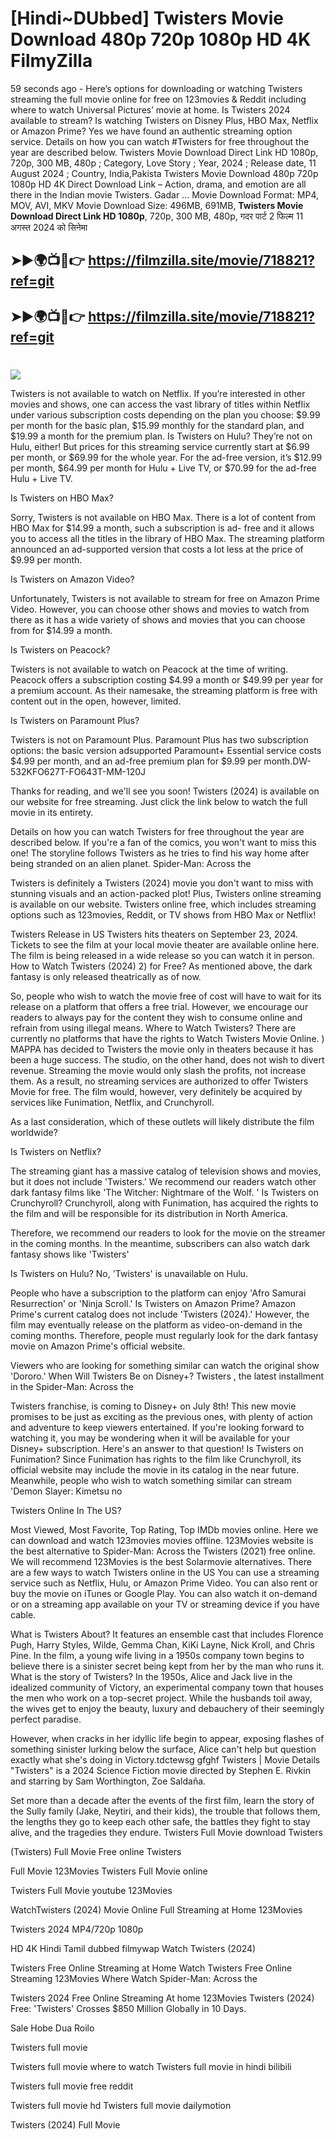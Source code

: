 # [Hindi~DUbbed] Twisters Movie Download 480p 720p 1080p HD 4K FilmyZilla


59 seconds ago - Here’s options for downloading or watching Twisters streaming the full movie online for free on 123movies & Reddit including where to watch Universal Pictures’ movie at home. Is Twisters 2024 available to stream? Is watching Twisters on Disney Plus, HBO Max, Netflix or Amazon Prime? Yes we have found an authentic streaming option service. Details on how you can watch #Twisters for free throughout the year are described below. Twisters Movie Download Direct Link HD 1080p, 720p, 300 MB, 480p ; Category, Love Story ; Year, 2024 ; Release date, 11 August 2024 ; Country, India,Pakista Twisters Movie Download 480p 720p 1080p HD 4K Direct Download Link – Action, drama, and emotion are all there in the Indian movie Twisters. Gadar ...
Movie Download Format: MP4, MOV, AVI, MKV
Movie Download Size: 496MB, 691MB, **Twisters Movie Download Direct Link HD 1080p**, 720p, 300 MB, 480p, गदर पार्ट 2 फिल्म 11 अगस्त 2024 को सिनेमा

## ➤►🌍📺📱👉   https://filmzilla.site/movie/718821?ref=git

## ➤►🌍📺📱👉   https://filmzilla.site/movie/718821?ref=git

#

<img src="https://image.tmdb.org/t/p/w780//7aPrv2HFssWcOtpig5G3HEVk3uS.jpg" />

Twisters is not available to watch on Netflix. If you’re interested in other movies and shows, one can access the vast library of titles within Netflix under various subscription costs depending on the plan you choose: $9.99 per month for the basic plan, $15.99 monthly for the standard plan, and $19.99 a month for the premium plan. Is Twisters on Hulu? They’re not on Hulu, either! But prices for this streaming service currently start at $6.99 per month, or $69.99 for the whole year. For the ad-free version, it’s $12.99 per month, $64.99 per month for Hulu + Live TV, or $70.99 for the ad-free Hulu + Live TV.

Is Twisters on HBO Max?

Sorry, Twisters is not available on HBO Max. There is a lot of content from HBO Max for $14.99 a month, such a subscription is ad- free and it allows you to access all the titles in the library of HBO Max. The streaming platform announced an ad-supported version that costs a lot less at the price of $9.99 per month.

Is Twisters on Amazon Video?

Unfortunately, Twisters is not available to stream for free on Amazon Prime Video. However, you can choose other shows and movies to watch from there as it has a wide variety of shows and movies that you can choose from for $14.99 a month.

Is Twisters on Peacock?

Twisters is not available to watch on Peacock at the time of writing. Peacock offers a subscription costing $4.99 a month or $49.99 per year for a premium account. As their namesake, the streaming platform is free with content out in the open, however, limited.

Is Twisters on Paramount Plus?

Twisters is not on Paramount Plus. Paramount Plus has two subscription options: the basic version adsupported Paramount+ Essential service costs $4.99 per month, and an ad-free premium plan for $9.99 per month.DW-532KFO627T-FO643T-MM-120J

Thanks for reading, and we'll see you soon! Twisters (2024) is available on our website for free streaming. Just click the link below to watch the full movie in its entirety.

Details on how you can watch Twisters for free throughout the year are described below. If you're a fan of the comics, you won't want to miss this one! The storyline follows Twisters as he tries to find his way home after being stranded on an alien planet. Spider-Man: Across the

Twisters is definitely a Twisters (2024) movie you don't want to miss with stunning visuals and an action-packed plot! Plus, Twisters online streaming is available on our website. Twisters online free, which includes streaming options such as 123movies, Reddit, or TV shows from HBO Max or Netflix!

Twisters Release in US Twisters hits theaters on September 23, 2024. Tickets to see the film at your local movie theater are available online here. The film is being released in a wide release so you can watch it in person. How to Watch Twisters (2024) 2) for Free? As mentioned above, the dark fantasy is only released theatrically as of now.

So, people who wish to watch the movie free of cost will have to wait for its release on a platform that offers a free trial. However, we encourage our readers to always pay for the content they wish to consume online and refrain from using illegal means. Where to Watch Twisters? There are currently no platforms that have the rights to Watch Twisters Movie Online. ) MAPPA has decided to Twisters the movie only in theaters because it has been a huge success. The studio, on the other hand, does not wish to divert revenue. Streaming the movie would only slash the profits, not increase them. As a result, no streaming services are authorized to offer Twisters Movie for free. The film would, however, very definitely be acquired by services like Funimation, Netflix, and Crunchyroll.

As a last consideration, which of these outlets will likely distribute the film worldwide?

Is Twisters on Netflix?

The streaming giant has a massive catalog of television shows and movies, but it does not include 'Twisters.' We recommend our readers watch other dark fantasy films like 'The Witcher: Nightmare of the Wolf. ' Is Twisters on Crunchyroll? Crunchyroll, along with Funimation, has acquired the rights to the film and will be responsible for its distribution in North America.

Therefore, we recommend our readers to look for the movie on the streamer in the coming months. In the meantime, subscribers can also watch dark fantasy shows like 'Twisters'

Is Twisters on Hulu? No, 'Twisters' is unavailable on Hulu.

People who have a subscription to the platform can enjoy 'Afro Samurai Resurrection' or 'Ninja Scroll.' Is Twisters on Amazon Prime? Amazon Prime's current catalog does not include 'Twisters (2024).' However, the film may eventually release on the platform as video-on-demand in the coming months. Therefore, people must regularly look for the dark fantasy movie on Amazon Prime's official website.

Viewers who are looking for something similar can watch the original show 'Dororo.' When Will Twisters Be on Disney+? Twisters , the latest installment in the Spider-Man: Across the

Twisters franchise, is coming to Disney+ on July 8th! This new movie promises to be just as exciting as the previous ones, with plenty of action and adventure to keep viewers entertained. If you're looking forward to watching it, you may be wondering when it will be available for your Disney+ subscription. Here's an answer to that question! Is Twisters on Funimation? Since Funimation has rights to the film like Crunchyroll, its official website may include the movie in its catalog in the near future. Meanwhile, people who wish to watch something similar can stream 'Demon Slayer: Kimetsu no

Twisters Online In The US?

Most Viewed, Most Favorite, Top Rating, Top IMDb movies online. Here we can download and watch 123movies movies offline. 123Movies website is the best alternative to Spider-Man: Across the Twisters (2021) free online. We will recommend 123Movies is the best Solarmovie alternatives. There are a few ways to watch Twisters online in the US You can use a streaming service such as Netflix, Hulu, or Amazon Prime Video. You can also rent or buy the movie on iTunes or Google Play. You can also watch it on-demand or on a streaming app available on your TV or streaming device if you have cable.

What is Twisters About? It features an ensemble cast that includes Florence Pugh, Harry Styles, Wilde, Gemma Chan, KiKi Layne, Nick Kroll, and Chris Pine. In the film, a young wife living in a 1950s company town begins to believe there is a sinister secret being kept from her by the man who runs it. What is the story of Twisters? In the 1950s, Alice and Jack live in the idealized community of Victory, an experimental company town that houses the men who work on a top-secret project. While the husbands toil away, the wives get to enjoy the beauty, luxury and debauchery of their seemingly perfect paradise.

However, when cracks in her idyllic life begin to appear, exposing flashes of something sinister lurking below the surface, Alice can't help but question exactly what she's doing in Victory.tdctewsg gfghf Twisters | Movie Details "Twisters" is a 2024 Science Fiction movie directed by Stephen E. Rivkin and starring by Sam Worthington, Zoe Saldaña.

Set more than a decade after the events of the first film, learn the story of the Sully family (Jake, Neytiri, and their kids), the trouble that follows them, the lengths they go to keep each other safe, the battles they fight to stay alive, and the tragedies they endure. Twisters Full Movie download Twisters

(Twisters) Full Movie Free online Twisters

Full Movie 123Movies Twisters Full Movie online

Twisters Full Movie youtube 123Movies

WatchTwisters (2024) Movie Online Full Streaming at Home 123Movies

Twisters 2024 MP4/720p 1080p

HD 4K Hindi Tamil dubbed filmywap Watch Twisters (2024)

Twisters Free Online Streaming at Home Watch Twisters Free Online Streaming 123Movies Where Watch Spider-Man: Across the

Twisters 2024 Free Online Streaming At home 123Movies Twisters (2024) Free: 'Twisters' Crosses $850 Million Globally in 10 Days.

Sale Hobe Dua Roilo

Twisters full movie

Twisters full movie where to watch Twisters full movie in hindi bilibili

Twisters full movie free reddit

Twisters full movie hd Twisters full movie dailymotion

Twisters (2024) Full Movie
